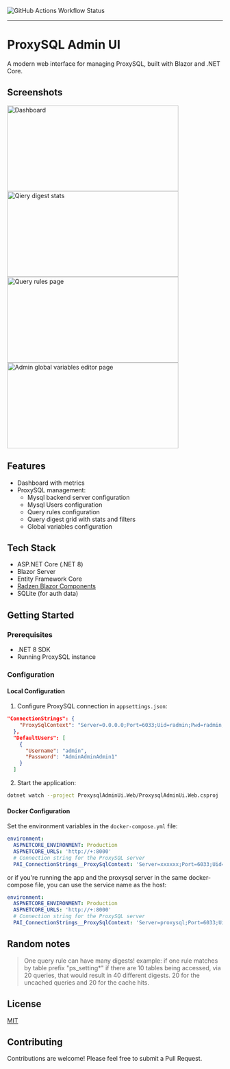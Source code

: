 ![GitHub Actions Workflow Status](https://img.shields.io/github/actions/workflow/status/dotfinity/proxysql-admin-ui/docker-container-publish.yml)

----

# ProxySQL Admin UI

A modern web interface for managing ProxySQL, built with Blazor and .NET Core.

## Screenshots

<a href="https://img.dotfinity.eu/proxysql-admin-ui-dashboard-page.png">
  <img src="https://img.dotfinity.eu/proxysql-admin-ui-dashboard-page.png" alt="Dashboard" width="400" height="200"/>
</a>
<a href="https://img.dotfinity.eu/proxysql-admin-ui-query-digest-stats-page.png">
  <img src="https://img.dotfinity.eu/proxysql-admin-ui-query-digest-stats-page.png" alt="Qiery digest stats" width="400" height="200"/>
</a>
<a href="https://img.dotfinity.eu/proxysql-admin-ui-query-rules-page.png">
  <img src="https://img.dotfinity.eu/proxysql-admin-ui-query-rules-page.png" alt="Query rules page" width="400" height="200"/>
</a>
<a href="https://img.dotfinity.eu/proxysql-admin-ui-global-variables-page.png">
  <img src="https://img.dotfinity.eu/proxysql-admin-ui-global-variables-page.png" alt="Admin global variables editor page" width="400" height="200"/>
</a>

## Features

- Dashboard with metrics
- ProxySQL management:
  - Mysql backend server configuration
  - Mysql Users configuration
  - Query rules configuration
  - Query digest grid with stats and filters
  - Global variables configuration

## Tech Stack

- ASP.NET Core (.NET 8)  
- Blazor Server
- Entity Framework Core
- [Radzen Blazor Components](https://blazor.radzen.com/)
- SQLite (for auth data)

## Getting Started

### Prerequisites

- .NET 8 SDK
- Running ProxySQL instance

### Configuration

#### Local Configuration

1. Configure ProxySQL connection in `appsettings.json`:

```json
"ConnectionStrings": {
    "ProxySqlContext": "Server=0.0.0.0;Port=6033;Uid=radmin;Pwd=radmin;ConnectionReset=False;Pooling=True;ConnectionLifeTime=3000000;"
  },
  "DefaultUsers": [
    {
      "Username": "admin",
      "Password": "AdminAdminAdmin1"
    }
  ]
```

2. Start the application:

```bash
dotnet watch --project ProxysqlAdminUi.Web/ProxysqlAdminUi.Web.csproj
```

#### Docker Configuration

Set the environment variables in the `docker-compose.yml` file:

```yml
environment:
  ASPNETCORE_ENVIRONMENT: Production
  ASPNETCORE_URLS: 'http://+:8000'
  # Connection string for the ProxySQL server
  PAI_ConnectionStrings__ProxySqlContext: 'Server=xxxxxx;Port=6033;Uid=radmin;Pwd=radmin;ConnectionReset=False;Pooling=True;ConnectionLifeTime=3000000;'
```

or if you're running the app and the proxysql server in the same docker-compose file, you can use the service name as the host:

```yml
environment:
  ASPNETCORE_ENVIRONMENT: Production
  ASPNETCORE_URLS: 'http://+:8000'
  # Connection string for the ProxySQL server
  PAI_ConnectionStrings__ProxySqlContext: 'Server=proxysql;Port=6033;Uid=radmin;Pwd=radmin;ConnectionReset=False;Pooling=True;ConnectionLifeTime=3000000;'
```

## Random notes

>One query rule can have many digests! 
> example: if one rule matches by table prefix "ps_setting*"
> if there are 10 tables being accessed, via 20 queries, that would result in 40 different digests. 
> 20 for the uncached queries and 20 for the cache hits. 


## License

[MIT](/LICENSE.md)

## Contributing

Contributions are welcome! Please feel free to submit a Pull Request.

